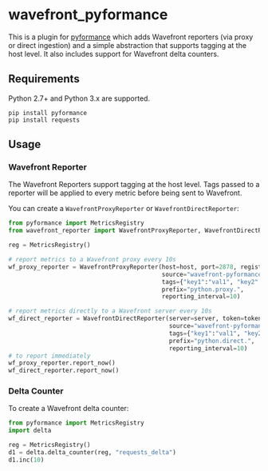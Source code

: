 # wavefront_pyformance

This is a plugin for [pyformance](https://github.com/omergertel/pyformance) which adds Wavefront reporters (via proxy or direct ingestion) and a simple abstraction that supports tagging at the host level. It also includes support for Wavefront delta counters.

## Requirements
Python 2.7+ and Python 3.x are supported.

```
pip install pyformance
pip install requests
```

## Usage

### Wavefront Reporter

The Wavefront Reporters support tagging at the host level. Tags passed to a reporter will be applied to every metric before being sent to Wavefront.

You can create a `WavefrontProxyReporter` or `WavefrontDirectReporter`:

```Python
from pyformance import MetricsRegistry
from wavefront_reporter import WavefrontProxyReporter, WavefrontDirectReporter

reg = MetricsRegistry()

# report metrics to a Wavefront proxy every 10s
wf_proxy_reporter = WavefrontProxyReporter(host=host, port=2878, registry=reg,
                                           source="wavefront-pyformance-example",
                                           tags={"key1":"val1", "key2":"val2"},
                                           prefix="python.proxy.",
                                           reporting_interval=10)

# report metrics directly to a Wavefront server every 10s
wf_direct_reporter = WavefrontDirectReporter(server=server, token=token, registry=reg,
                                             source="wavefront-pyformance-exmaple",
                                             tags={"key1":"val1", "key2": "val2"},
                                             prefix="python.direct.",
                                             reporting_interval=10)
# to report immediately
wf_proxy_reporter.report_now()
wf_direct_reporter.report_now()
```

### Delta Counter

To create a Wavefront delta counter:

```Python
from pyformance import MetricsRegistry
import delta

reg = MetricsRegistry()
d1 = delta.delta_counter(reg, "requests_delta")
d1.inc(10)
```
